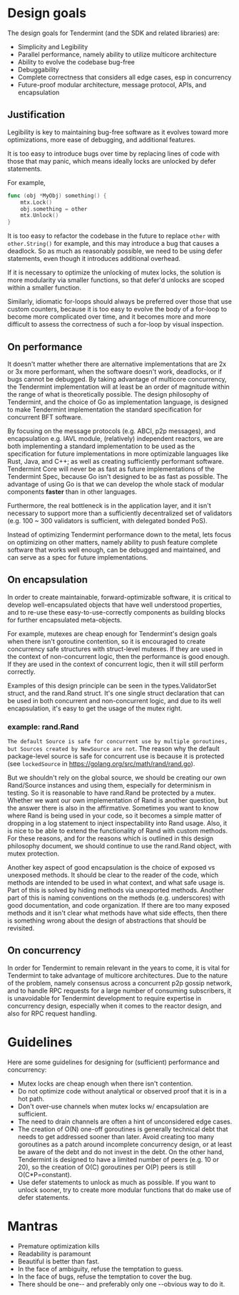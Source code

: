 # Design goals

The design goals for Tendermint (and the SDK and related libraries) are:

* Simplicity and Legibility
* Parallel performance, namely ability to utilize multicore architecture
* Ability to evolve the codebase bug-free
* Debuggability
* Complete correctness that considers all edge cases, esp in concurrency
* Future-proof modular architecture, message protocol, APIs, and encapsulation


## Justification

Legibility is key to maintaining bug-free software as it evolves toward more
optimizations, more ease of debugging, and additional features.

It is too easy to introduce bugs over time by replacing lines of code with
those that may panic, which means ideally locks are unlocked by defer
statements.

For example,

```go
func (obj *MyObj) something() {
	mtx.Lock()
	obj.something = other
	mtx.Unlock()
}
```

It is too easy to refactor the codebase in the future to replace `other` with
`other.String()` for example, and this may introduce a bug that causes a
deadlock.  So as much as reasonably possible, we need to be using defer
statements, even though it introduces additional overhead.

If it is necessary to optimize the unlocking of mutex locks, the solution is
more modularity via smaller functions, so that defer'd unlocks are scoped
within a smaller function.

Similarly, idiomatic for-loops should always be preferred over those that use
custom counters, because it is too easy to evolve the body of a for-loop to
become more complicated over time, and it becomes more and more difficult to
assess the correctness of such a for-loop by visual inspection.


## On performance

It doesn't matter whether there are alternative implementations that are 2x or
3x more performant, when the software doesn't work, deadlocks, or if bugs
cannot be debugged.  By taking advantage of multicore concurrency, the
Tendermint implementation will at least be an order of magnitude within the
range of what is theoretically possible.  The design philosophy of Tendermint,
and the choice of Go as implementation language, is designed to make Tendermint
implementation the standard specification for concurrent BFT software.

By focusing on the message protocols (e.g. ABCI, p2p messages), and
encapsulation e.g. IAVL module, (relatively) independent reactors, we are both
implementing a standard implementation to be used as the specification for
future implementations in more optimizable languages like Rust, Java, and C++;
as well as creating sufficiently performant software. Tendermint Core will
never be as fast as future implementations of the Tendermint Spec, because Go
isn't designed to be as fast as possible.  The advantage of using Go is that we
can develop the whole stack of modular components **faster** than in other
languages.

Furthermore, the real bottleneck is in the application layer, and it isn't
necessary to support more than a sufficiently decentralized set of validators
(e.g. 100 ~ 300 validators is sufficient, with delegated bonded PoS).

Instead of optimizing Tendermint performance down to the metal, lets focus on
optimizing on other matters, namely ability to push feature complete software
that works well enough, can be debugged and maintained, and can serve as a spec
for future implementations.


## On encapsulation

In order to create maintainable, forward-optimizable software, it is critical
to develop well-encapsulated objects that have well understood properties, and
to re-use these easy-to-use-correctly components as building blocks for further
encapsulated meta-objects.

For example, mutexes are cheap enough for Tendermint's design goals when there
isn't goroutine contention, so it is encouraged to create concurrency safe
structures with struct-level mutexes.  If they are used in the context of
non-concurrent logic, then the performance is good enough.  If they are used in
the context of concurrent logic, then it will still perform correctly.

Examples of this design principle can be seen in the types.ValidatorSet struct,
and the rand.Rand struct.  It's one single struct declaration that can be used
in both concurrent and non-concurrent logic, and due to its well encapsulation,
it's easy to get the usage of the mutex right.

### example: rand.Rand

`The default Source is safe for concurrent use by multiple goroutines, but
Sources created by NewSource are not`.  The reason why the default
package-level source is safe for concurrent use is because it is protected (see
`lockedSource` in <https://golang.org/src/math/rand/rand.go>).

But we shouldn't rely on the global source, we should be creating our own
Rand/Source instances and using them, especially for determinism in testing.
So it is reasonable to have rand.Rand be protected by a mutex.  Whether we want
our own implementation of Rand is another question, but the answer there is
also in the affirmative.  Sometimes you want to know where Rand is being used
in your code, so it becomes a simple matter of dropping in a log statement to
inject inspectability into Rand usage.  Also, it is nice to be able to extend
the functionality of Rand with custom methods.  For these reasons, and for the
reasons which is outlined in this design philosophy document, we should
continue to use the rand.Rand object, with mutex protection.

Another key aspect of good encapsulation is the choice of exposed vs unexposed
methods.  It should be clear to the reader of the code, which methods are
intended to be used in what context, and what safe usage is.  Part of this is
solved by hiding methods via unexported methods.  Another part of this is
naming conventions on the methods (e.g. underscores) with good documentation,
and code organization.  If there are too many exposed methods and it isn't
clear what methods have what side effects, then there is something wrong about
the design of abstractions that should be revisited.


## On concurrency

In order for Tendermint to remain relevant in the years to come, it is vital
for Tendermint to take advantage of multicore architectures.  Due to the nature
of the problem, namely consensus across a concurrent p2p gossip network, and to
handle RPC requests for a large number of consuming subscribers, it is
unavoidable for Tendermint development to require expertise in concurrency
design, especially when it comes to the reactor design, and also for RPC
request handling.


# Guidelines

Here are some guidelines for designing for (sufficient) performance and concurrency:

* Mutex locks are cheap enough when there isn't contention.
* Do not optimize code without analytical or observed proof that it is in a hot path.
* Don't over-use channels when mutex locks w/ encapsulation are sufficient.
* The need to drain channels are often a hint of unconsidered edge cases.
* The creation of O(N) one-off goroutines is generally technical debt that
   needs to get addressed sooner than later.  Avoid creating too many
goroutines as a patch around incomplete concurrency design, or at least be
aware of the debt and do not invest in the debt.  On the other hand, Tendermint
is designed to have a limited number of peers (e.g. 10 or 20), so the creation
of O(C) goroutines per O(P) peers is still O(C\*P=constant).
* Use defer statements to unlock as much as possible.  If you want to unlock sooner,
    try to create more modular functions that do make use of defer statements.

# Mantras

* Premature optimization kills
* Readability is paramount
* Beautiful is better than fast.
* In the face of ambiguity, refuse the temptation to guess.
* In the face of bugs, refuse the temptation to cover the bug.
* There should be one-- and preferably only one --obvious way to do it.
